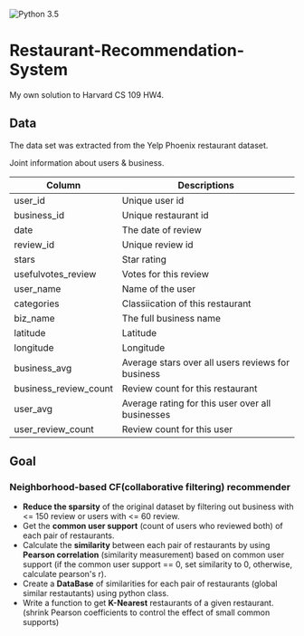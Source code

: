![Python 3.5](https://img.shields.io/badge/python-3.5-blue.svg)

# Restaurant-Recommendation-System
My own solution to Harvard CS 109 HW4.
<br/>
## Data
The data set was extracted from the Yelp Phoenix restaurant dataset. 

Joint information about users & business.

| Column | Descriptions |
| -------|--------------|
| user_id | Unique user id |
| business_id | Unique restaurant id |
| date | The date of review |
| review_id | Unique review id |
| stars | Star rating |
| usefulvotes_review | Votes for this review |
| user_name | Name of the user |
| categories | Classiication of this restaurant |
| biz_name | The full business name |
| latitude | Latitude |
| longitude | Longitude |
| business_avg | Average stars over all users reviews for business |
| business_review_count | Review count for this restaurant |
| user_avg | Average rating for this user over all businesses |
| user_review_count | Review count for this user |

## Goal

### Neighborhood-based CF(collaborative filtering) recommender

* **Reduce the sparsity** of the original dataset by filtering out business with <= 150 review or users with <= 60 review.
* Get the **common user support** (count of users who reviewed both) of each pair of restaurants.
* Calculate the **similarity** between each pair of restaurants by using **Pearson correlation** (similarity measurement) based on common user support (if the common user support == 0, set similarity to 0, otherwise, calculate pearson's r).
* Create a **DataBase** of similarities for each pair of restaurants (global similar restautants) using python class.
*  Write a function to get **K-Nearest** restaurants of a given restaurant. (shrink Pearson coefficients to control the effect of small common supports)
